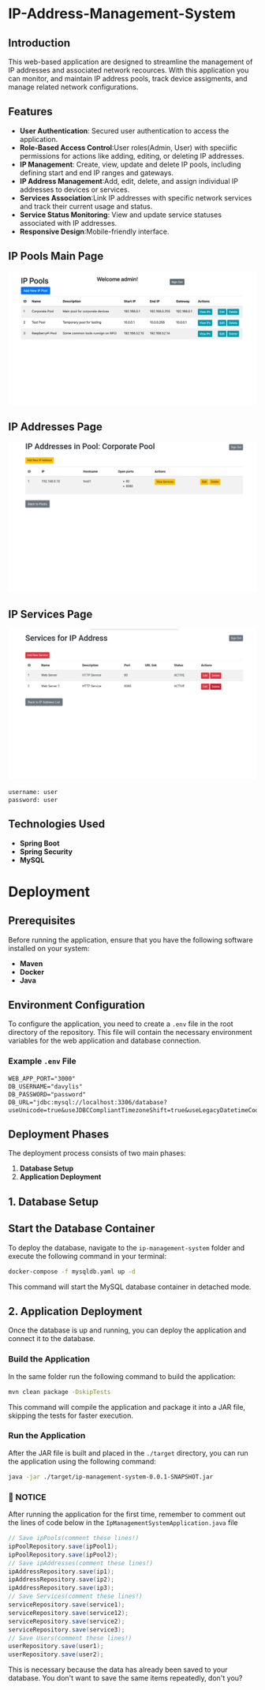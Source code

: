 # IP-Address-Management-System

## Introduction
This web-based application are designed to streamline the management of IP addresses and associated network recources. With this application you can monitor, and maintain IP address pools, track device assigments, and manage related network configurations.

## Features
- **User Authentication**: Secured user authentication to access the application.
- **Role-Based Access Control**:User roles(Admin, User) with speciific permissions for actions like adding, editing, or deleting IP addresses.
- **IP Management**: Create, view, update and delete IP pools, including defining start and end IP ranges and gateways.
- **IP Address Management**:Add, edit, delete, and assign individual IP addresses to devices or services.
- **Services Association**:Link IP addresses with specific network services and track their current usage and status.
- **Service Status Monitoring**: View and update service statuses associated with IP addresses.
- **Responsive Design**:Mobile-friendly interface.

## IP Pools Main Page
![IP Pools main screen](./assets/ippools.png)

## IP Addresses Page
![IP Addresses screen](./assets/ipaddresses.png)

## IP Services Page
![IP Addresses screen](./assets/ipservices.png)

```
username: user
password: user
```

## Technologies Used
- **Spring Boot**
- **Spring Security**
- **MySQL**

# Deployment 

## Prerequisites
Before running the application, ensure that you have the following software installed on your system:

- **Maven**
- **Docker**
- **Java**

## Environment Configuration
To configure the application, you need to create a `.env` file in the root directory of the repository. This file will contain the necessary environment variables for the web application and database connection.

### Example `.env` File
```dotenv
WEB_APP_PORT="3000"
DB_USERNAME="davylis"
DB_PASSWORD="password"
DB_URL="jdbc:mysql://localhost:3306/database?useUnicode=true&useJDBCCompliantTimezoneShift=true&useLegacyDatetimeCode=false&serverTimezone=UTC"
```

## Deployment Phases
The deployment process consists of two main phases:

1. **Database Setup**
2. **Application Deployment**

## 1. Database Setup
## Start the Database Container
To deploy the database, navigate to the `ip-management-system` folder and execute the following command in your terminal:
```bash
docker-compose -f mysqldb.yaml up -d
```
This command will start the MySQL database container in detached mode.

## 2. Application Deployment
Once the database is up and running, you can deploy the application and connect it to the database.

### Build the Application
In the same folder run the following command to build the application:
```bash
mvn clean package -DskipTests
```
This command will compile the application and package it into a JAR file, skipping the tests for faster execution.

### Run the Application
After the JAR file is built and placed in the `./target` directory, you can run the application using the following command:
```bash
java -jar ./target/ip-management-system-0.0.1-SNAPSHOT.jar
```
### 🔴 NOTICE
After running the application for the first time, remember to comment out the lines of code below in the `IpManagementSystemApplication.java` file
```java
// Save ipPools(comment these lines!)
ipPoolRepository.save(ipPool1);
ipPoolRepository.save(ipPool2);
// Save ipAddresses(comment these lines!)
ipAddressRepository.save(ip1);
ipAddressRepository.save(ip2);
ipAddressRepository.save(ip3);
// Save Services(comment these lines!)
serviceRepository.save(service1);
serviceRepository.save(service12);
serviceRepository.save(service2);
serviceRepository.save(service3);
// Save Users(comment these lines!)
userRepository.save(user1);
userRepository.save(user2);
```
This is necessary because the data has already been saved to your database. You don't want to save the same items repeatedly, don't you?

